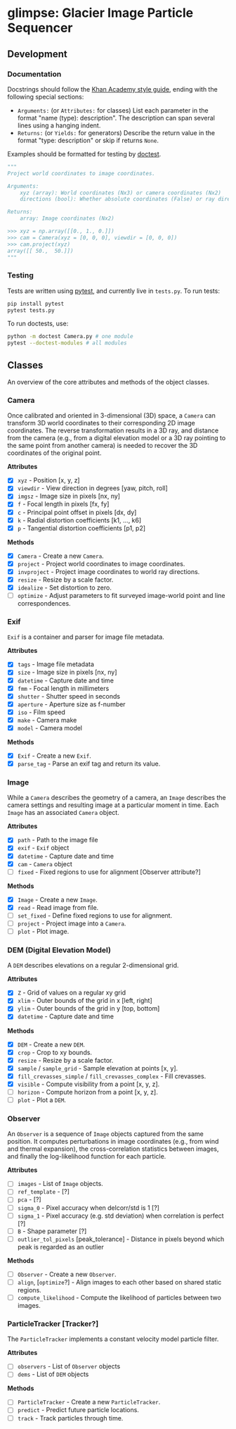 # glimpse: Glacier Image Particle Sequencer

## Development

### Documentation

Docstrings should follow the [Khan Academy style guide](https://github.com/Khan/style-guides/blob/master/style/python.md#docstrings), ending with the following special sections:

- `Arguments:` (or `Attributes:` for classes) List each parameter in the format "name (type): description". The description can span several lines using a hanging indent.
- `Returns:` (or `Yields:` for generators) Describe the return value in the format "type: description" or skip if returns `None`.

Examples should be formatted for testing by [doctest](https://docs.pytest.org).

```python
"""
Project world coordinates to image coordinates.

Arguments:
    xyz (array): World coordinates (Nx3) or camera coordinates (Nx2)
    directions (bool): Whether absolute coordinates (False) or ray directions (True)

Returns:
    array: Image coordinates (Nx2)

>>> xyz = np.array([[0., 1., 0.]])
>>> cam = Camera(xyz = [0, 0, 0], viewdir = [0, 0, 0])
>>> cam.project(xyz)
array([[ 50.,  50.]])
"""
```

### Testing

Tests are written using [pytest](https://docs.pytest.org), and currently live in `tests.py`. To run tests:

```bash
pip install pytest
pytest tests.py
```

To run doctests, use:

```bash
python -m doctest Camera.py # one module
pytest --doctest-modules # all modules
```

## Classes

An overview of the core attributes and methods of the object classes.

### Camera

Once calibrated and oriented in 3-dimensional (3D) space, a `Camera` can transform 3D world coordinates to their corresponding 2D image coordinates. The reverse transformation results in a 3D ray, and distance from the camera (e.g., from a digital elevation model or a 3D ray pointing to the same point from another camera) is needed to recover the 3D coordinates of the original point.

**Attributes**

- [x] `xyz` - Position [x, y, z]
- [x] `viewdir` - View direction in degrees [yaw, pitch, roll]
- [x] `imgsz` - Image size in pixels [nx, ny]
- [x] `f` - Focal length in pixels [fx, fy]
- [x] `c` - Principal point offset in pixels [dx, dy]
- [x] `k` - Radial distortion coefficients [k1, ..., k6]
- [x] `p` - Tangential distortion coefficients [p1, p2]

**Methods**

- [x] `Camera` - Create a new `Camera`.
- [x] `project` - Project world coordinates to image coordinates.
- [x] `invproject` - Project image coordinates to world ray directions.
- [x] `resize` - Resize by a scale factor.
- [x] `idealize` - Set distortion to zero.
- [ ] `optimize` - Adjust parameters to fit surveyed image-world point and line correspondences.

### Exif

`Exif` is a container and parser for image file metadata.

**Attributes**

- [x] `tags` - Image file metadata
- [x] `size` - Image size in pixels [nx, ny]
- [x] `datetime` - Capture date and time
- [x] `fmm` - Focal length in millimeters
- [x] `shutter` - Shutter speed in seconds
- [x] `aperture` - Aperture size as f-number
- [x] `iso` - Film speed
- [x] `make` - Camera make
- [x] `model` - Camera model

**Methods**

- [x] `Exif` - Create a new `Exif`.
- [x] `parse_tag` - Parse an exif tag and return its value.

### Image

While a `Camera` describes the geometry of a camera, an `Image` describes the camera settings and resulting image at a particular moment in time. Each `Image` has an associated `Camera` object.

**Attributes**

- [x] `path` - Path to the image file
- [x] `exif` - `Exif` object
- [x] `datetime` - Capture date and time
- [x] `cam` - `Camera` object
- [ ] `fixed` - Fixed regions to use for alignment [Observer attribute?]

**Methods**

- [x] `Image` - Create a new `Image`.
- [x] `read` - Read image from file.
- [ ] `set_fixed` - Define fixed regions to use for alignment.
- [ ] `project` - Project image into a `Camera`.
- [ ] `plot` - Plot image.

### DEM (Digital Elevation Model)

A `DEM` describes elevations on a regular 2-dimensional grid.

**Attributes**

- [x] `Z` - Grid of values on a regular xy grid
- [x] `xlim` - Outer bounds of the grid in x [left, right]
- [x] `ylim` - Outer bounds of the grid in y [top, bottom]
- [x] `datetime` - Capture date and time

**Methods**

- [x] `DEM` - Create a new `DEM`.
- [x] `crop` - Crop to xy bounds.
- [x] `resize` - Resize by a scale factor.
- [x] `sample` / `sample_grid` - Sample elevation at points [x, y].
- [x] `fill_crevasses_simple` / `fill_crevasses_complex` - Fill crevasses.
- [x] `visible` - Compute visibility from a point [x, y, z].
- [ ] `horizon` - Compute horizon from a point [x, y, z].
- [ ] `plot` - Plot a `DEM`.

### Observer

An `Observer` is a sequence of `Image` objects captured from the same position. It computes perturbations in image coordinates (e.g., from wind and thermal expansion), the cross-correlation statistics between images, and finally the log-likelihood function for each particle.

**Attributes**

- [ ] `images` - List of `Image` objects.
- [ ] `ref_template` - [?]
- [ ] `pca` - [?]
- [ ] `sigma_0` - Pixel accuracy when delcorr/std is 1 [?]
- [ ] `sigma_1` - Pixel accuracy (e.g. std deviation) when correlation is perfect [?]
- [ ] `B` - Shape parameter [?]
- [ ] `outlier_tol_pixels` [peak_tolerance] - Distance in pixels beyond which peak is regarded as an outlier

**Methods**

- [ ] `Observer` - Create a new `Observer`.
- [ ] `align`, [`optimize`?] - Align images to each other based on shared static regions.
- [ ] `compute_likelihood` - Compute the likelihood of particles between two images.

### ParticleTracker [Tracker?]

The `ParticleTracker` implements a constant velocity model particle filter.

**Attributes**

- [ ] `observers` - List of `Observer` objects
- [ ] `dems` - List of `DEM` objects

**Methods**

- [ ] `ParticleTracker` - Create a new `ParticleTracker`.
- [ ] `predict` - Predict future particle locations.
- [ ] `track` - Track particles through time.
